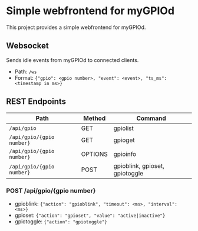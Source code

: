 # Simple webfrontend for myGPIOd

This project provides a simple webfrontend for myGPIOd.

## Websocket

Sends idle events from myGPIOd to connected clients.

- Path: `/ws`
- Format: `{"gpio": <gpio number>, "event": <event>, "ts_ms": <timestamp in ms>}`

## REST Endpoints

| Path | Method | Command |
| ---- | ------ | ----------- |
| `/api/gpio` | GET | gpiolist |
| `/api/gpio/{gpio number}` | GET | gpioget |
| `/api/gpio/{gpio number}` | OPTIONS | gpioinfo |
| `/api/gpio/{gpio number}` | POST | gpioblink, gpioset, gpiotoggle |

### POST /api/gpio/{gpio number}

- gpioblink: `{"action": "gpioblink", "timeout": <ms>, "interval": <ms>}`
- gpioset: `{"action": "gpioset", "value": "active|inactive"}`
- gpiotoggle: `{"action": "gpiotoggle"}`
